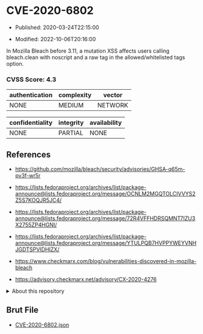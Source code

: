 # CVE-2020-6802

- Published: 2020-03-24T22:15:00

- Modified: 2022-10-06T20:16:00

In Mozilla Bleach before 3.11, a mutation XSS affects users calling bleach.clean with noscript and a raw tag in the allowed/whitelisted tags option.

### CVSS Score: **4.3**

| authentication | complexity | vector |
| --- | --- | --- |
| NONE | MEDIUM | NETWORK |

| confidentiality | integrity | availability |
| --- | --- | --- |
| NONE | PARTIAL | NONE |

## References

* https://github.com/mozilla/bleach/security/advisories/GHSA-q65m-pv3f-wr5r

* https://lists.fedoraproject.org/archives/list/package-announce@lists.fedoraproject.org/message/OCNLM2MGQTOLCIVVYS2Z5S7KOQJR5JC4/

* https://lists.fedoraproject.org/archives/list/package-announce@lists.fedoraproject.org/message/72R4VFFHDRSQMNT7IZU3X2755ZP4HGNI/

* https://lists.fedoraproject.org/archives/list/package-announce@lists.fedoraproject.org/message/YTULPQB7HVPPYWEYVNHJGDTSPVIDHIZX/

* https://www.checkmarx.com/blog/vulnerabilities-discovered-in-mozilla-bleach

* https://advisory.checkmarx.net/advisory/CX-2020-4276

<details>
<summary>About this repository</summary> 

  This repository is part of the project [Live Hack CVE](https://github.com/Live-Hack-CVE). Main website can be found [www.live-hack.org](https://www.live-hack.org) 
  
  Made by [Sn0wAlice](https://github.com/Sn0wAlice) for the people that care about security and need to have a feed of the latest CVEs. Hope you enjoy it, don't forget to star the repo and follow me on [Twitter](https://twitter.com/Sn0wAlice) and [Github](https://github.com/Sn0wAlice). And that is my [personnal website](https://www.alice-snow.me/)

  - [Home Page](https://github.com/Live-Hack-CVE)
  - [Framework](https://github.com/Live-Hack-CVE/cve-framework)
  - [CVE database](https://github.com/Live-Hack-CVE/full_database)
  - [Changelog](https://github.com/Live-Hack-CVE/Changelog)
</details>

## Brut File

* [CVE-2020-6802.json](https://raw.githubusercontent.com/Live-Hack-CVE/full_database/main/cves/2020/CVE-2020-6802.json)

